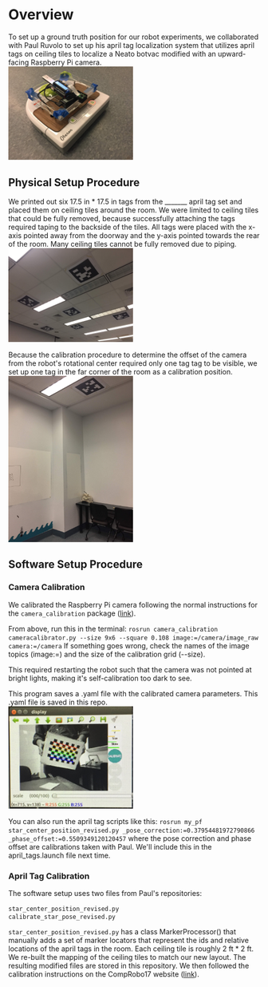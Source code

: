 # Overview
To set up a ground truth position for our robot experiments, we collaborated with Paul Ruvolo to set up his april tag localization
system that utilizes april tags on ceiling tiles to localize a Neato botvac modified with an upward-facing Raspberry Pi camera.  
<img src="https://github.com/olinrobotics/learning-resources/blob/kalman/kalman_filter/images/neato_camera.jpg" width=250/>

## Physical Setup Procedure
We printed out six 17.5 in * 17.5 in tags from the _______ april tag set and placed them on ceiling tiles around the room. We were limited to ceiling
tiles that could be fully removed, because successfully attaching the tags required taping to the backside of the tiles. All tags 
were placed with the x-axis pointed away from the doorway and the y-axis pointed towards the rear of the room. Many ceiling tiles
cannot be fully removed due to piping.  
<img src="https://github.com/olinrobotics/learning-resources/blob/kalman/kalman_filter/images/full_tags.jpg" width=250/>

Because the calibration procedure to determine the offset of the camera from the robot's 
rotational center required only one tag tag to be visible, we set up one tag in the far corner of the room as a calibration 
position.  
<img src="https://github.com/olinrobotics/learning-resources/blob/kalman/kalman_filter/images/corner_tag.jpg" width=250/>

## Software Setup Procedure

### Camera Calibration
We calibrated the Raspberry Pi camera following the normal instructions for the `camera_calibration` package ([link](http://wiki.ros.org/camera_calibration)).

From above, run this in the terminal:
`rosrun camera_calibration cameracalibrator.py --size 9x6 --square 0.108 image:=/camera/image_raw camera:=/camera`
If something goes wrong, check the names of the image topics (image:=) and the size of the calibration grid (--size).

This required restarting the robot such that the camera was not pointed at bright lights, making it's self-calibration too dark to see.

This program saves a .yaml file with the calibrated camera parameters. This .yaml file is saved in this repo.  
<img src="https://github.com/olinrobotics/learning-resources/blob/kalman/kalman_filter/images/camera_calib.jpg" width=250/>

You can also run the april tag scripts like this:
`rosrun my_pf star_center_position_revised.py _pose_correction:=0.37954481972790866 _phase_offset:=0.5509349120120457`
where the pose correction and phase offset are calibrations taken with Paul. We'll include this in the april_tags.launch file next time.

### April Tag Calibration
The software setup uses two files from Paul's repositories:  
```
star_center_position_revised.py
calibrate_star_pose_revised.py
```
`star_center_position_revised.py` has a class MarkerProcessor() that manually adds a set of marker locators that represent the
ids and relative locations of the april tags in the room. Each ceiling tile is roughly 2 ft * 2 ft. We re-built the mapping of 
the ceiling tiles to match our new layout. The resulting modified files are stored in this repository. We then followed the
calibration instructions on the CompRobo17 website ([link](https://sites.google.com/site/comprobo17/projects/robot-localization/create-your-own-bag-file)).
